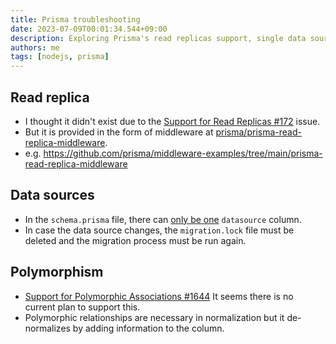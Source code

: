 ```yaml
---
title: Prisma troubleshooting
date: 2023-07-09T00:01:34.544+09:00
description: Exploring Prisma's read replicas support, single data source handling, and lack of polymorphism association support.
authors: me
tags: [nodejs, prisma]
---
```


## Read replica

- I thought it didn't exist due to the [Support for Read Replicas #172](https://github.com/prisma/prisma/issues/172) issue.
- But it is provided in the form of middleware at [prisma/prisma-read-replica-middleware](https://github.com/prisma/prisma-read-replica-middleware).
- e.g. <https://github.com/prisma/middleware-examples/tree/main/prisma-read-replica-middleware>

## Data sources

- In the `schema.prisma` file, there can [only be one](https://www.prisma.io/docs/concepts/components/prisma-schema/data-sources) `datasource` column.
- In case the data source changes, the `migration.lock` file must be deleted and the migration process must be run again.

## Polymorphism

- [Support for Polymorphic Associations #1644](https://github.com/prisma/prisma/issues/1644) It seems there is no current plan to support this.
- Polymorphic relationships are necessary in normalization but it de-normalizes by adding information to the column.
